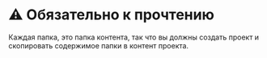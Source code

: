 # ⚠️ Обязательно к прочтению
Каждая папка, это папка контента, так что вы должны создать проект и скопировать содержимое папки в контент проекта.

